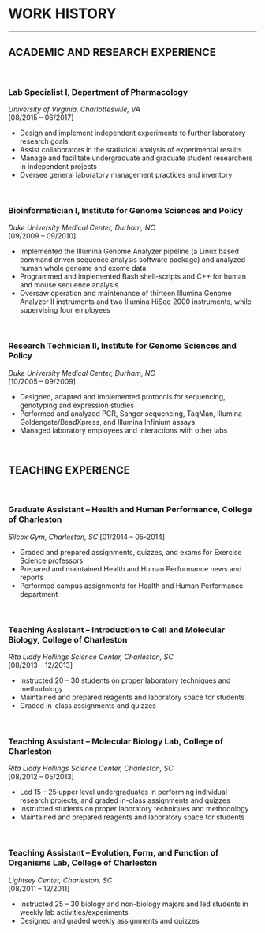 <div>
<h1 id="work-history">WORK HISTORY</h1>
<hr />
<h2 id="academic-and-research-experience">ACADEMIC AND RESEARCH EXPERIENCE</h2>
<br>
<h3><p><strong>Lab Specialist I</strong>, Department of Pharmacology<br /></h3>
<em>University of Virginia, Charlottesville, VA</em><br />
 [08/2015 – 06/2017] </p>
<ul>
<li>Design and implement independent experiments to further laboratory research goals</li>
<li>Assist collaborators in the statistical analysis of experimental results</li>
<li>Manage and facilitate undergraduate and graduate student researchers in independent projects</li>
<li>Oversee general laboratory management practices and inventory</li>
</ul>
<br>
<h3><p><strong>Bioinformatician I</strong>, Institute for Genome Sciences and Policy<br /></h3>
<em>Duke University Medical Center, Durham, NC</em><br />
[09/2009 – 09/2010]</p>
<ul>
<li>Implemented the Illumina Genome Analyzer pipeline (a Linux 
based command driven sequence analysis software package) and  analyzed human whole genome and exome data</li>
<li>Programmed and implemented Bash shell-scripts and C++ for human and mouse sequence analysis</li>
<li>Oversaw operation and maintenance of thirteen Illumina Genome Analyzer II instruments and two Illumina HiSeq 2000 instruments, while supervising four employees</li>
</ul>
<br>
<h3><p><strong>Research Technician II</strong>, Institute for Genome Sciences and Policy<br /></h3>
<em>Duke University Medical Center, Durham, NC</em><br />
[10/2005 – 09/2009]</p>
<ul>
<li>Designed, adapted and implemented protocols for sequencing, genotyping and expression studies</li>
<li>Performed and analyzed PCR, Sanger sequencing, TaqMan, Illumina Goldengate/BeadXpress, and Illumina Infinium assays</li>
<li>Managed laboratory employees and interactions with other labs</li>
</ul>
<br>
<h2 id="teaching-experience">TEACHING EXPERIENCE</h2>
<br>
<h3><p><strong>Graduate Assistant – Health and Human Performance</strong>, College of Charleston<br /></h3>
<em>Silcox Gym, Charleston, SC</em>
[01/2014 – 05-2014]</p>
<ul>
<li>Graded and prepared assignments, quizzes, and exams for Exercise Science professors</li>
<li>Prepared and maintained Health and Human Performance news and reports</li>
<li>Performed campus assignments for Health and Human Performance department</li>
</ul>
<br>
<h3><p><strong>Teaching Assistant – Introduction to Cell and Molecular Biology</strong>, College of Charleston<br /></h3>
<em>Rita Liddy Hollings Science Center, Charleston, SC</em><br />
[08/2013 – 12/2013]</p>
<ul>
<li>Instructed 20 – 30 students on proper laboratory techniques and methodology</li>
<li>Maintained and prepared reagents and laboratory space for students</li>
<li>Graded in-class assignments and quizzes</li>
</ul>
<br>
<h3><p><strong>Teaching Assistant – Molecular Biology Lab</strong>, College of Charleston<br /></h3>
<em>Rita Liddy Hollings Science Center, Charleston, SC</em><br />
[08/2012 – 05/2013]</p>
<ul>
<li>Led 15 – 25 upper level undergraduates in performing individual research projects, and graded in-class assignments and quizzes</li>
<li>Instructed students on proper laboratory techniques and methodology</li>
<li>Maintained and prepared reagents and laboratory space for students</li>
</ul>
<br>
<h3><p><strong>Teaching Assistant – Evolution, Form, and Function of Organisms Lab</strong>, College of Charleston<br /></h3>
<em>Lightsey Center, Charleston, SC</em><br />
[08/2011 – 12/2011]</p>
<ul>
<li>Instructed 25 – 30 biology and non-biology majors and led students in weekly lab activities/experiments</li>
<li>Designed and graded weekly assignments and quizzes</li>
</ul>
    </div>